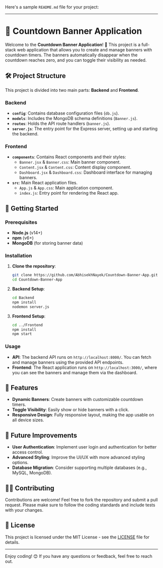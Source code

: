 Here's a sample `README.md` file for your project:

---

# 🎉 Countdown Banner Application

Welcome to the **Countdown Banner Application**! 🚀 This project is a full-stack web application that allows you to create and manage banners with countdown timers. The banners automatically disappear when the countdown reaches zero, and you can toggle their visibility as needed.

## 🛠️ Project Structure

This project is divided into two main parts: **Backend** and **Frontend**.

### Backend

- **`config`**: Contains database configuration files (`db.js`).
- **`models`**: Includes the MongoDB schema definitions (`Banner.js`).
- **`routes`**: Holds the API route handlers (`banner.js`).
- **`server.js`**: The entry point for the Express server, setting up and starting the backend.

### Frontend

- **`components`**: Contains React components and their styles:
  - `Banner.jsx` & `Banner.css`: Main banner component.
  - `Content.jsx` & `Content.css`: Content display component.
  - `Dashboard.jsx` & `Dashboard.css`: Dashboard interface for managing banners.
- **`src`**: Main React application files.
  - `App.js` & `App.css`: Main application component.
  - `index.js`: Entry point for rendering the React app.

## 🚀 Getting Started

### Prerequisites

- **Node.js** (v14+)
- **npm** (v6+)
- **MongoDB** (for storing banner data)

### Installation

1. **Clone the repository**:
   ```bash
   git clone https://github.com/AbhisekhNayek/Countdown-Banner-App.git
   cd Countdown-Banner-App
   ```

2. **Backend Setup**:
   ```bash
   cd Backend
   npm install
   nodemon server.js
   ```

3. **Frontend Setup**:
   ```bash
   cd ../Frontend
   npm install
   npm start
   ```

### Usage

- **API**: The backend API runs on `http://localhost:8000/`. You can fetch and manage banners using the provided API endpoints.
- **Frontend**: The React application runs on `http://localhost:3000/`, where you can see the banners and manage them via the dashboard.

## 🌟 Features

- **Dynamic Banners**: Create banners with customizable countdown timers.
- **Toggle Visibility**: Easily show or hide banners with a click.
- **Responsive Design**: Fully responsive layout, making the app usable on all device sizes.

## 🚧 Future Improvements

- **User Authentication**: Implement user login and authentication for better access control.
- **Advanced Styling**: Improve the UI/UX with more advanced styling options.
- **Database Migration**: Consider supporting multiple databases (e.g., MySQL, MongoDB).

## 🧑‍💻 Contributing

Contributions are welcome! Feel free to fork the repository and submit a pull request. Please make sure to follow the coding standards and include tests with your changes.

## 📄 License

This project is licensed under the MIT License - see the [LICENSE](LICENSE) file for details.

---

Enjoy coding! 😊 If you have any questions or feedback, feel free to reach out.